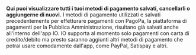 **Qui puoi visualizzare tutti i tuoi metodi di pagamento salvati, cancellarli o aggiungerne di nuovi.** 
I metodi di pagamento utilizzati e salvati precedentemente per effetturare pagamenti con PagoPa, la piattaforma di pagamenti per la Pubblica Amministrazione, risultano già salvati anche all'interno dell'app IO. 
IO supporta al momento solo pagamenti con carta di credito/debito ma presto saranno aggiunti altri metodi di pagamento che potrai usare comodamente dall'app, come PayPal, Satispay e altri.
